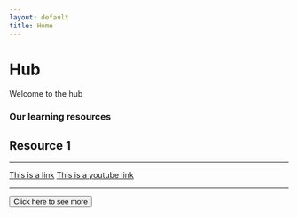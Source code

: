 ```yaml
---
layout: default
title: Home
---
```

<div id="title">
    <h1>Hub</h1>
    <p>Welcome to the hub</p>
</div>

<h3>Our learning resources</h3>

<div id="resource1">
    <h2>Resource 1</h2>
    <hr>
    <a href="https://en.wikipedia.org/wiki/%22Hello,_World!%22_program">This is a link</a>
    <a href="https://www.youtube.com/watch?v=Yw6u6YkTgQ4">This is a youtube link</a>
    
</div>
<hr>
<div>
    <button>Click here to see more</button>
</div>
